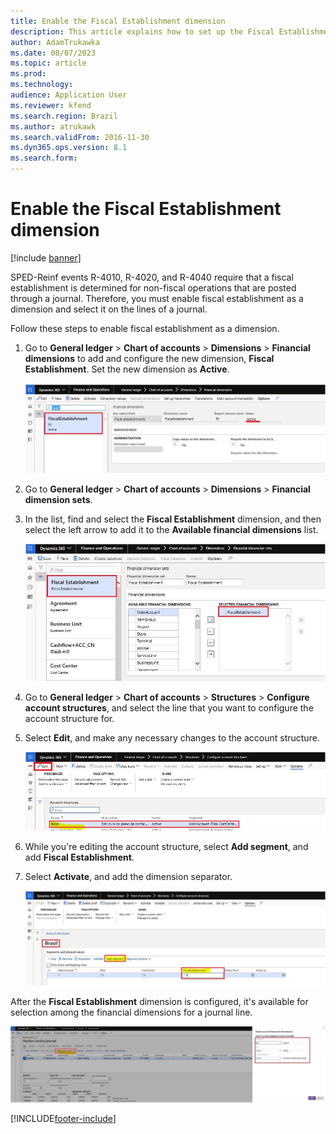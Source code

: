 ```yaml
---
title: Enable the Fiscal Establishment dimension
description: This article explains how to set up the Fiscal Establishment dimension for the SPED-Reinf.
author: AdamTrukawka
ms.date: 08/07/2023
ms.topic: article
ms.prod: 
ms.technology: 
audience: Application User
ms.reviewer: kfend
ms.search.region: Brazil
ms.author: atrukawk
ms.search.validFrom: 2016-11-30
ms.dyn365.ops.version: 8.1
ms.search.form: 
---
```


# Enable the Fiscal Establishment dimension

[!include [banner](../includes/banner.md)]

SPED-Reinf events R-4010, R-4020, and R-4040 require that a fiscal establishment is determined for non-fiscal operations that are posted through a journal. Therefore, you must enable fiscal establishment as a dimension and select it on the lines of a journal.

Follow these steps to enable fiscal establishment as a dimension.

1. Go to **General ledger** \> **Chart of accounts** \> **Dimensions** \> **Financial dimensions** to add and configure the new dimension, **Fiscal Establishment**. Set the new dimension as **Active**.

    ![New dimension on the Fiscal dimensions page.](media/bra-fiscal-dimenssions.png)

2. Go to **General ledger** \> **Chart of accounts** \> **Dimensions** \> **Financial dimension sets**.
3. In the list, find and select the **Fiscal Establishment** dimension, and then select the left arrow to add it to the **Available financial dimensions** list.

    ![Adding the new dimension to the Available financial dimensions list on the Fiscal dimension sets page.](media/bra-fiscal-establishment.png)

4. Go to **General ledger** \> **Chart of accounts** \> **Structures** \> **Configure account structures**, and select the line that you want to configure the account structure for.
5. Select **Edit**, and make any necessary changes to the account structure.

    ![Edit button on the Account structures page.](media/bra-acc-structure.png)

6. While you're editing the account structure, select **Add segment**, and add **Fiscal Establishment**.
7. Select **Activate**, and add the dimension separator.

    ![Adding a segment to the account structure.](media/bra-add-segment.png)

After the **Fiscal Establishment** dimension is configured, it's available for selection among the financial dimensions for a journal line.

![Financial dimensions being selected for a journal line.](media/bra-sel-dim.png)

[!INCLUDE[footer-include](../../includes/footer-banner.md)]

